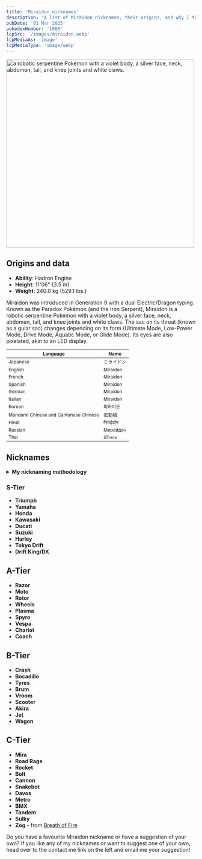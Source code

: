 ```yaml
---
title: 'Miraidon nicknames'
description: "A list of Miraidon nicknames, their origins, and why I think they're cool."
pubDate: '01 Mar 2025'
pokedexNumber: '1008'
lcpSrc: '/images/miraidon.webp'
lcpMediaAs: 'image'
lcpMediaType: 'image/webp'
---
```


<div class="img-center">
	<picture>
		<source srcset="/images/miraidon.webp" type="image/webp">
		<img src="/images/miraidon.jpg" width="500" height="500" alt="a robotic serpentine Pokémon with a violet body, a silver face, neck, abdomen, tail, and knee joints and white claws.">
	</picture>
</div>

## Origins and data
<div class="room-box">
	<div class="room-box-left">
		<ul>
			<li><strong>Ability</strong>: Hadron Engine</li>
			<li><strong>Height</strong>: 11'06" (3.5 m)</li>
			<li><strong>Weight</strong>: 240.0 kg (529.1 lbs.)</li>
		</ul>
		<p>Miraidon was introduced in Generation 9 with a dual Electric/Dragon typing. Known as the Paradox Pokémon (and the Iron Serpent), Miraidon is a robotic serpentine Pokémon with a violet body, a silver face, neck, abdomen, tail, and knee joints and white claws. The sac on its throat (known as a gular sac) changes depending on its form (Ultimate Mode, Low-Power Mode, Drive Mode, Aquatic Mode, or Glide Mode). Its eyes are also pixelated, akin to an LED display.</p>
	</div>
	<div class="room-box-right">
		<table class="room-table" style="font-size:12px">
			<thead>
				<tr>
					<th>Language</th>
					<th>Name</th>
				</tr>
			</thead>
			<tbody>
				<tr>
					<td>Japanese</td>
					<td><span lang="ja">ミライドン</span></td>
				</tr>
				<tr>
					<td>English</td>
					<td>Miraidon</td>
				</tr>
				<tr>
					<td>French</td>
					<td>Miraidon</td>
				</tr>
				<tr>
					<td>Spanish</td>
					<td>Miraidon</td>
				</tr>
				<tr>
					<td>German</td>
					<td>Miraidon</td>
				</tr>
				<tr>
					<td>Italian</td>
					<td>Miraidon</td>
				</tr>
				<tr>
					<td>Korean</td>
					<td><span lang="ko">미라이돈</span></td>
				</tr>
				<tr>
					<td>Mandarin Chinese and Cantonese Chinese</td>
					<td>密勒頓</td>
				</tr>
				<tr>
					<td>Hindi</td>
					<td>मिराईडॉन</td>
				</tr>
				<tr>
					<td>Russian</td>
					<td>Мирайдон</td>
				</tr>
				<tr>
					<td>Thai</td>
					<td>มิไรดอน</td>
				</tr>
			</tbody>
		</table>
	</div>
</div>

## Nicknames
<section class="deets">
	<details>
	<summary><strong>My nicknaming methodology</strong></summary>
	<ul>
		<li>I rank nicknames by lettered tiers: S, A, B, C, and D. S is the best and D is the worst.</li>
		<li>I may list my inspiration for a nickname so you know where they came from.</li>
	</ul>
	</details>
</section>

### S-Tier

* **Triumph**
* **Yamaha**
* **Honda**
* **Kawasaki**
* **Ducati**
* **Suzuki**
* **Harley**
* **Tokyo Drift**
* **Drift King/DK**

## A-Tier

* **Razor**
* **Moto**
* **Rotor**
* **Wheels**
* **Plasma**
* **Spyro**
* **Vespa**
* **Chariot**
* **Coach**

## B-Tier

* **Crash**
* **Bocadillo**
* **Tyres**
* **Brum**
* **Vroom**
* **Scooter**
* **Akira**
* **Jet**
* **Wagon**

## C-Tier

* **Mira**
* **Road Rage**
* **Rocket**
* **Bolt**
* **Cannon**
* **Snakebot**
* **Davos**
* **Metro**
* **BMX**
* **Tandem**
* **Sulky**
* **Zog** - from [Breath of Fire](/nicknames/themes/breath-of-fire/)

Do you have a favourite Miraidon nickname or have a suggestion of your own? If you like any of my nicknames or want to suggest one of your own, head over to the contact me link on the left and email me your suggestion!